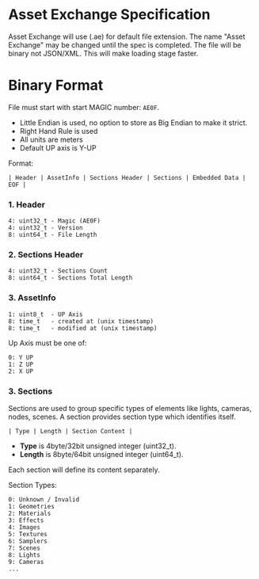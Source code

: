 # Asset Exchange Specification

Asset Exchange will use (.ae) for default file extension. The name "Asset Exchange" may be changed until the spec is completed. The file will be binary not JSON/XML. This will make loading stage faster.

# Binary Format

File must start with start MAGIC number: `AE0F`.

- Little Endian is used, no option to store as Big Endian to make it strict. 
- Right Hand Rule is used
- All units are meters
- Default UP axis is Y-UP

Format:

```
| Header | AssetInfo | Sections Header | Sections | Embedded Data | EOF |
```

### 1. Header

```
4: uint32_t - Magic (AE0F)
4: uint32_t - Version
8: uint64_t - File Length
```

### 2. Sections Header

```
4: uint32_t - Sections Count
8: uint64_t - Sections Total Length
```

### 3. AssetInfo

```
1: uint8_t  - UP Axis
8: time_t   - created at (unix timestamp)
8: time_t   - modified at (unix timestamp)
```

Up Axis must be one of:

```
0: Y UP
1: Z UP
2: X UP
```

### 3. Sections

Sections are used to group specific types of elements like lights, cameras, nodes, scenes. A section provides section type which identifies itself.

```
| Type | Length | Section Content |
```

- **Type** is 4byte/32bit unsigned integer (uint32_t).
- **Length** is 8byte/64bit unsigned integer (uint64_t).

Each section will define its content separately.

Section Types:

```
0: Unknown / Invalid
1: Geometries
2: Materials
3: Effects
4: Images
5: Textures
6: Samplers
7: Scenes
8: Lights
9: Cameras
...

